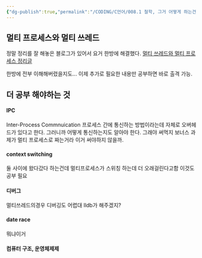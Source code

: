 ```yaml
---
{"dg-publish":true,"permalink":"/CODING/C언어/008.1 철학, 그거 어떻게 하는건데/","noteIcon":"2"}
---
```


## 멀티 프로세스와 멀티 쓰레드
정말 정리를 잘 해놓은 블로그가 있어서 요거 한방에 해결했다.
[멀티 쓰레드와 멀티 프로세스 정리글](
https://inpa.tistory.com/entry/%F0%9F%91%A9%E2%80%8D%F0%9F%92%BB-multi-process-multi-thread)

한방에 전부 이해해버렸을지도...
이제 추가로 필요한 내용만 공부하면 바로 출격 가능.

## 더 공부 해야하는 것
#### IPC
Inter-Process Commnuication
프로세스 간에 통신하는 방법이라는데 자체로 오버헤드가 있다고 한다.
그러니까 어떻게 통신하는지도 알아야 한다.
그래야 써먹지
보너스 과제가 멀티 프로세스로 짜는거라 이거 써야하지 않을까.

#### context switching
둘 사이에 왔다갔다 하는건데 멀티프로세스가 스위칭 하는데 더 오래걸린다고함
이것도 공부 필요

#### 디버그
멀티쓰레드의경우 디버깅도 어렵대
lldb가 해주겠지?

#### date race
뭐냐이거

####  컴퓨터 구조, 운영체제제